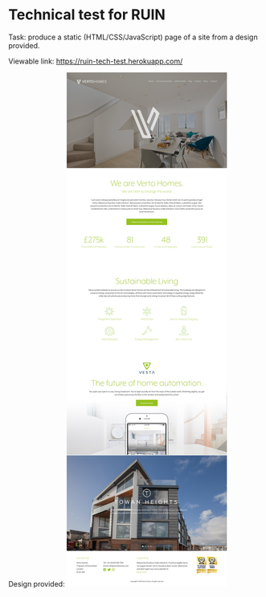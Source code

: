 # Technical test for RUIN

Task: produce a static (HTML/CSS/JavaScript) page of a site from a design provided.

Viewable link: https://ruin-tech-test.herokuapp.com/

Design provided:
![Screenshot of website design](assets/design.jpg)
